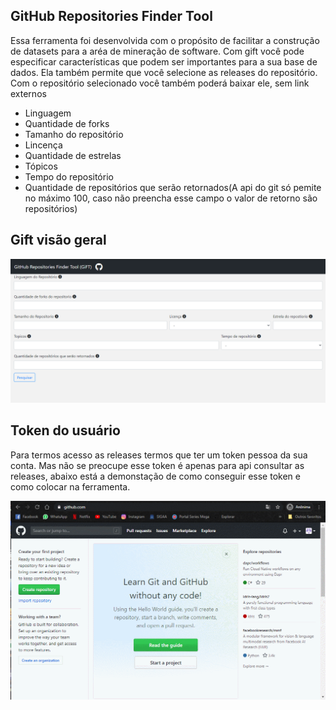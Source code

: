 ## GitHub Repositories Finder Tool


Essa ferramenta foi desenvolvida com o propósito de facilitar a construção de datasets para a aréa de mineração de software. Com gift 
você pode especificar características que podem ser importantes para a sua base de dados. Ela também permite que você selecione as
releases do repositório. Com o repositório selecionado você também poderá baixar ele, sem link externos

* Linguagem
* Quantidade de forks
* Tamanho do repositório
* Lincença
* Quantidade de estrelas
* Tópicos
* Tempo do repositório
* Quantidade de repositórios que serão retornados(A api do git só pemite no máximo 100, caso não preencha esse campo o valor de retorno são repositórios)


## Gift visão geral
<img src="img/gift.png">


## Token do usuário

Para termos acesso as releases termos que ter um token pessoa da sua conta. Mas não se preocupe esse token é apenas para api consultar as releases,
abaixo está a demonstação de como conseguir esse token e como colocar na ferramenta.

<img src="img/demostracao.gif">
<img src="img/colocandoCredenciais.gif>

